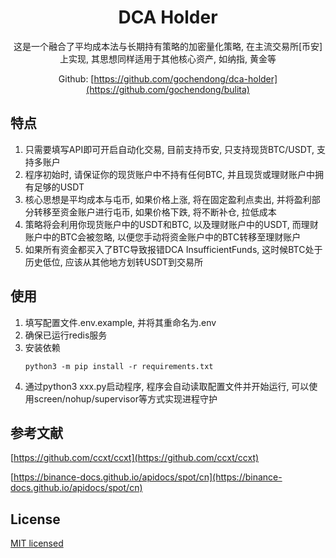 <div align="center">
<h1> DCA Holder </h1>


这是一个融合了平均成本法与长期持有策略的加密量化策略, 在主流交易所[币安]上实现, 其思想同样适用于其他核心资产, 如纳指, 黄金等


Github: [https://github.com/gochendong/dca-holder](https://github.com/gochendong/bulita)
</div>

## 特点

1. 只需要填写API即可开启自动化交易, 目前支持币安, 只支持现货BTC/USDT, 支持多账户
2. 程序初始时, 请保证你的现货账户中不持有任何BTC, 并且现货或理财账户中拥有足够的USDT
3. 核心思想是平均成本与屯币, 如果价格上涨, 将在固定盈利点卖出, 并将盈利部分转移至资金账户进行屯币, 如果价格下跌, 将不断补仓, 拉低成本
4. 策略将会利用你现货账户中的USDT和BTC, 以及理财账户中的USDT, 而理财账户中的BTC会被忽略, 以便您手动将资金账户中的BTC转移至理财账户
5. 如果所有资金都买入了BTC导致报错DCA InsufficientFunds, 这时候BTC处于历史低位, 应该从其他地方划转USDT到交易所

## 使用

1. 填写配置文件.env.example, 并将其重命名为.env
2. 确保已运行redis服务
3. 安装依赖 
    ```
    python3 -m pip install -r requirements.txt 
    ```
4. 通过python3 xxx.py启动程序, 程序会自动读取配置文件并开始运行, 可以使用screen/nohup/supervisor等方式实现进程守护

## 参考文献

[https://github.com/ccxt/ccxt](https://github.com/ccxt/ccxt)

[https://binance-docs.github.io/apidocs/spot/cn](https://binance-docs.github.io/apidocs/spot/cn)

## License

[MIT licensed](./LICENSE)
